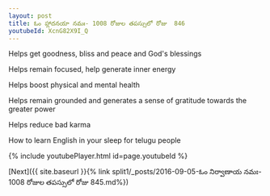 ```yaml
---
layout: post
title: ఓం హ్లాదనయా నమః- 1008 రోజుల తపస్సులో రోజు  846
youtubeId: XcnG82X9I_Q
---
```

 
 
Helps get goodness, bliss and peace and God's blessings
 
Helps remain focused, help generate inner energy 
 
Helps boost physical and mental health 
 
Helps remain grounded and generates a sense of gratitude towards the greater power 
 
Helps reduce bad karma
 
How to learn English in your sleep for telugu people
 
 
 
 


{% include youtubePlayer.html id=page.youtubeId %}
 
[Next]({{ site.baseurl }}{% link split1/_posts/2016-09-05-ఓం నిర్వాణాయ నమః- 1008 రోజుల తపస్సులో రోజు  845.md%})
 
